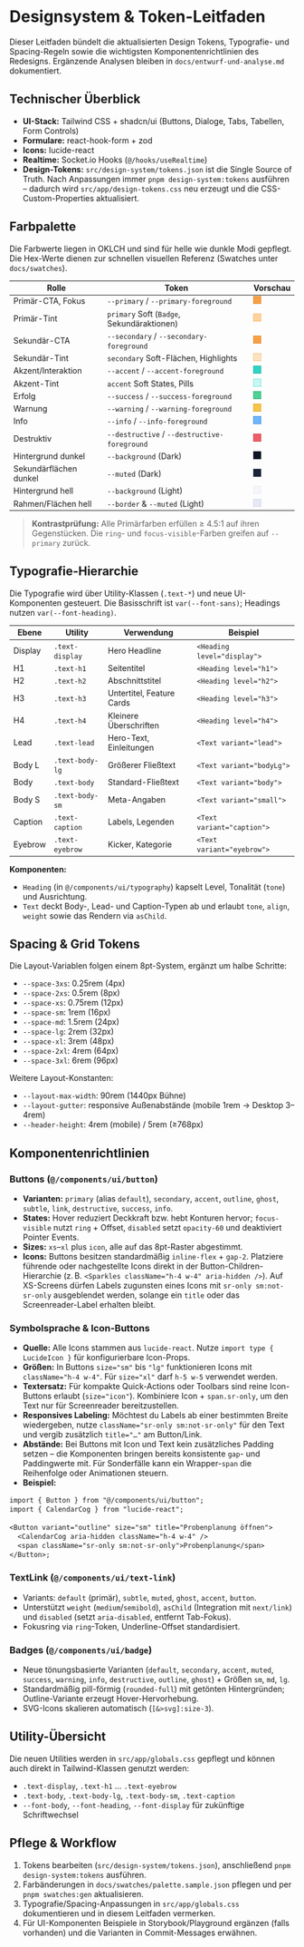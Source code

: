 # Designsystem & Token-Leitfaden

Dieser Leitfaden bündelt die aktualisierten Design Tokens, Typografie- und Spacing-Regeln sowie die wichtigsten Komponentenrichtlinien des Redesigns. Ergänzende Analysen bleiben in `docs/entwurf-und-analyse.md` dokumentiert.

## Technischer Überblick

- **UI-Stack:** Tailwind CSS + shadcn/ui (Buttons, Dialoge, Tabs, Tabellen, Form Controls)
- **Formulare:** react-hook-form + zod
- **Icons:** lucide-react
- **Realtime:** Socket.io Hooks (`@/hooks/useRealtime`)
- **Design-Tokens:** `src/design-system/tokens.json` ist die Single Source of Truth. Nach Anpassungen immer `pnpm design-system:tokens` ausführen – dadurch wird `src/app/design-tokens.css` neu erzeugt und die CSS-Custom-Properties aktualisiert.

## Farbpalette

Die Farbwerte liegen in OKLCH und sind für helle wie dunkle Modi gepflegt. Die Hex-Werte dienen zur schnellen visuellen Referenz (Swatches unter `docs/swatches`).

| Rolle | Token | Vorschau |
| --- | --- | --- |
| Primär-CTA, Fokus | `--primary` / `--primary-foreground` | <img src="swatches/primary-500.svg" width="14" height="14" /> |
| Primär-Tint | `primary` Soft (`Badge`, Sekundäraktionen) | <img src="swatches/primary-300.svg" width="14" height="14" /> |
| Sekundär-CTA | `--secondary` / `--secondary-foreground` | <img src="swatches/secondary-500.svg" width="14" height="14" /> |
| Sekundär-Tint | `secondary` Soft-Flächen, Highlights | <img src="swatches/secondary-200.svg" width="14" height="14" /> |
| Akzent/Interaktion | `--accent` / `--accent-foreground` | <img src="swatches/accent-500.svg" width="14" height="14" /> |
| Akzent-Tint | `accent` Soft States, Pills | <img src="swatches/accent-200.svg" width="14" height="14" /> |
| Erfolg | `--success` / `--success-foreground` | <img src="swatches/success-500.svg" width="14" height="14" /> |
| Warnung | `--warning` / `--warning-foreground` | <img src="swatches/warning-500.svg" width="14" height="14" /> |
| Info | `--info` / `--info-foreground` | <img src="swatches/info-500.svg" width="14" height="14" /> |
| Destruktiv | `--destructive` / `--destructive-foreground` | <img src="swatches/destructive-500.svg" width="14" height="14" /> |
| Hintergrund dunkel | `--background` (Dark) | <img src="swatches/neutral-900.svg" width="14" height="14" /> |
| Sekundärflächen dunkel | `--muted` (Dark) | <img src="swatches/neutral-700.svg" width="14" height="14" /> |
| Hintergrund hell | `--background` (Light) | <img src="swatches/neutral-100.svg" width="14" height="14" /> |
| Rahmen/Flächen hell | `--border` & `--muted` (Light) | <img src="swatches/neutral-200.svg" width="14" height="14" /> |

> **Kontrastprüfung:** Alle Primärfarben erfüllen ≥ 4.5:1 auf ihren Gegenstücken. Die `ring`- und `focus-visible`-Farben greifen auf `--primary` zurück.

## Typografie-Hierarchie

Die Typografie wird über Utility-Klassen (`.text-*`) und neue UI-Komponenten gesteuert. Die Basisschrift ist `var(--font-sans)`; Headings nutzen `var(--font-heading)`.

| Ebene | Utility | Verwendung | Beispiel |
| --- | --- | --- | --- |
| Display | `.text-display` | Hero Headline | `<Heading level="display">` |
| H1 | `.text-h1` | Seitentitel | `<Heading level="h1">` |
| H2 | `.text-h2` | Abschnittstitel | `<Heading level="h2">` |
| H3 | `.text-h3` | Untertitel, Feature Cards | `<Heading level="h3">` |
| H4 | `.text-h4` | Kleinere Überschriften | `<Heading level="h4">` |
| Lead | `.text-lead` | Hero-Text, Einleitungen | `<Text variant="lead">` |
| Body L | `.text-body-lg` | Größerer Fließtext | `<Text variant="bodyLg">` |
| Body | `.text-body` | Standard-Fließtext | `<Text variant="body">` |
| Body S | `.text-body-sm` | Meta-Angaben | `<Text variant="small">` |
| Caption | `.text-caption` | Labels, Legenden | `<Text variant="caption">` |
| Eyebrow | `.text-eyebrow` | Kicker, Kategorie | `<Text variant="eyebrow">` |

**Komponenten:**
- `Heading` (in `@/components/ui/typography`) kapselt Level, Tonalität (`tone`) und Ausrichtung.
- `Text` deckt Body-, Lead- und Caption-Typen ab und erlaubt `tone`, `align`, `weight` sowie das Rendern via `asChild`.

## Spacing & Grid Tokens

Die Layout-Variablen folgen einem 8pt-System, ergänzt um halbe Schritte:

- `--space-3xs`: 0.25rem (4px)
- `--space-2xs`: 0.5rem (8px)
- `--space-xs`: 0.75rem (12px)
- `--space-sm`: 1rem (16px)
- `--space-md`: 1.5rem (24px)
- `--space-lg`: 2rem (32px)
- `--space-xl`: 3rem (48px)
- `--space-2xl`: 4rem (64px)
- `--space-3xl`: 6rem (96px)

Weitere Layout-Konstanten:
- `--layout-max-width`: 90rem (1440px Bühne)
- `--layout-gutter`: responsive Außenabstände (mobile 1rem → Desktop 3–4rem)
- `--header-height`: 4rem (mobile) / 5rem (≥768px)

## Komponentenrichtlinien

### Buttons (`@/components/ui/button`)
- **Varianten:** `primary` (alias `default`), `secondary`, `accent`, `outline`, `ghost`, `subtle`, `link`, `destructive`, `success`, `info`.
- **States:** Hover reduziert Deckkraft bzw. hebt Konturen hervor; `focus-visible` nutzt `ring` + Offset, `disabled` setzt `opacity-60` und deaktiviert Pointer Events.
- **Sizes:** `xs`–`xl` plus `icon`, alle auf das 8pt-Raster abgestimmt.
- **Icons:** Buttons besitzen standardmäßig `inline-flex` + `gap-2`. Platziere führende oder nachgestellte Icons direkt in der Button-Children-Hierarchie (z. B. `<Sparkles className="h-4 w-4" aria-hidden />`). Auf XS-Screens dürfen Labels zugunsten eines Icons mit `sr-only sm:not-sr-only` ausgeblendet werden, solange ein `title` oder das Screenreader-Label erhalten bleibt.

### Symbolsprache & Icon-Buttons

- **Quelle:** Alle Icons stammen aus `lucide-react`. Nutze `import type { LucideIcon }` für konfigurierbare Icon-Props.
- **Größen:** In Buttons `size="sm"` bis `"lg"` funktionieren Icons mit `className="h-4 w-4"`. Für `size="xl"` darf `h-5 w-5` verwendet werden.
- **Textersatz:** Für kompakte Quick-Actions oder Toolbars sind reine Icon-Buttons erlaubt (`size="icon"`). Kombiniere Icon + `span.sr-only`, um den Text nur für Screenreader bereitzustellen.
- **Responsives Labeling:** Möchtest du Labels ab einer bestimmten Breite wiedergeben, nutze `className="sr-only sm:not-sr-only"` für den Text und vergib zusätzlich `title="…"` am Button/Link.
- **Abstände:** Bei Buttons mit Icon und Text kein zusätzliches Padding setzen – die Komponenten bringen bereits konsistente `gap`- und Paddingwerte mit. Für Sonderfälle kann ein Wrapper-`span` die Reihenfolge oder Animationen steuern.
- **Beispiel:**

```tsx
import { Button } from "@/components/ui/button";
import { CalendarCog } from "lucide-react";

<Button variant="outline" size="sm" title="Probenplanung öffnen">
  <CalendarCog aria-hidden className="h-4 w-4" />
  <span className="sr-only sm:not-sr-only">Probenplanung</span>
</Button>;
```

### TextLink (`@/components/ui/text-link`)
- Variants: `default` (primär), `subtle`, `muted`, `ghost`, `accent`, `button`.
- Unterstützt `weight` (`medium`/`semibold`), `asChild` (Integration mit `next/link`) und `disabled` (setzt `aria-disabled`, entfernt Tab-Fokus).
- Fokusring via `ring`-Token, Underline-Offset standardisiert.

### Badges (`@/components/ui/badge`)
- Neue tönungsbasierte Varianten (`default`, `secondary`, `accent`, `muted`, `success`, `warning`, `info`, `destructive`, `outline`, `ghost`) + Größen `sm`, `md`, `lg`.
- Standardmäßig pill-förmig (`rounded-full`) mit getönten Hintergründen; Outline-Variante erzeugt Hover-Hervorhebung.
- SVG-Icons skalieren automatisch (`[&>svg]:size-3`).

## Utility-Übersicht

Die neuen Utilities werden in `src/app/globals.css` gepflegt und können auch direkt in Tailwind-Klassen genutzt werden:

- `.text-display`, `.text-h1` … `.text-eyebrow`
- `.text-body`, `.text-body-lg`, `.text-body-sm`, `.text-caption`
- `--font-body`, `--font-heading`, `--font-display` für zukünftige Schriftwechsel

## Pflege & Workflow

1. Tokens bearbeiten (`src/design-system/tokens.json`), anschließend `pnpm design-system:tokens` ausführen.
2. Farbänderungen in `docs/swatches/palette.sample.json` pflegen und per `pnpm swatches:gen` aktualisieren.
3. Typografie/Spacing-Anpassungen in `src/app/globals.css` dokumentieren und in diesem Leitfaden vermerken.
4. Für UI-Komponenten Beispiele in Storybook/Playground ergänzen (falls vorhanden) und die Varianten in Commit-Messages erwähnen.
